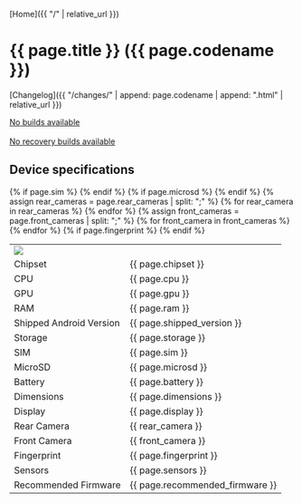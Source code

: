 [Home]({{ "/" | relative_url }})

# {{ page.title }} ({{ page.codename }})

[Changelog]({{ "/changes/" | append: page.codename | append: ".html" | relative_url }})  

<a id="download-url" href="">No builds available</a>
<br>
<a id="download-url-sha256" href="" style="display: none;">sha256</a>
<br>
<a id="download-recovery-url" href="">No recovery builds available</a>
<br>
<a id="download-recovery-url-sha256" href="" style="display: none;">sha256</a>

<script type="text/javascript">
let url = "{{ site.lineage_ota_base_url | append: page.codename | append: ".json" }}";

fetch(url).then(response => response.json()).then((json) => {
    let downloadUrl = document.getElementById("download-url");
    downloadUrl.href = json.response[0].url;
    downloadUrl.innerHTML = "Download " + json.response[0].filename + " (" + (json.response[0].size / 1024 / 1024).toFixed(2) + "MB)";

    let downloadUrlSHA256 = document.getElementById("download-url-sha256");
    downloadUrlSHA256.href = json.response[0].url + ".sha256";
    downloadUrlSHA256.style.display = "inline-block";

{% if page.recovery_size %}
    let recoverySize = {{ page.recovery_size }};
{% endif %}

    let downloadRecovery = document.getElementById("download-recovery-url");
    downloadRecovery.href = json.response[0].url.replace("UNOFFICIAL", "recovery").replace(".zip", ".img");
    downloadRecovery.innerHTML = "Download recovery " + json.response[0].filename.replace("UNOFFICIAL", "recovery").replace(".zip", ".img");

    if (recoverySize > 0)
        downloadRecovery.innerHTML += " (" + (recoverySize / 1024 / 1024).toFixed(2) + "MB)";

    let downloadRecoverySHA256 = document.getElementById("download-recovery-url-sha256");
    downloadRecoverySHA256.href = downloadRecovery.href + ".sha256";
    downloadRecoverySHA256.style.display = "inline-block";
});
</script>

## Device specifications

<table>
    <tbody>
        <tr>
            <td align="left" colspan="2"><img src="{{ "/images/" | append: page.codename | append: ".png" | relative_url}}" style="max-height: 500px"></td>
        </tr>
        <tr>
            <td align="left">Chipset</td>
            <td align="left">{{ page.chipset }}</td>
        </tr>
        <tr>
            <td align="left">CPU</td>
            <td align="left">{{ page.cpu }}</td>
        </tr>
        <tr>
            <td align="left">GPU</td>
            <td align="left">{{ page.gpu }}</td>
        </tr>
        <tr>
            <td align="left">RAM</td>
            <td align="left">{{ page.ram }}</td>
        </tr>
        <tr>
            <td align="left">Shipped Android Version</td>
            <td align="left">{{ page.shipped_version }}</td>
        </tr>
        <tr>
            <td align="left">Storage</td>
            <td align="left">{{ page.storage }}</td>
        </tr>
{% if page.sim %}
        <tr>
            <td align="left">SIM</td>
            <td align="left">{{ page.sim }}</td>
        </tr>
{% endif %}
{% if page.microsd %}
        <tr>
            <td align="left">MicroSD</td>
            <td align="left">{{ page.microsd }}</td>
        </tr>
{% endif %}
        <tr>
            <td align="left">Battery</td>
            <td align="left">{{ page.battery }}</td>
        </tr>
        <tr>
            <td align="left">Dimensions</td>
            <td align="left">{{ page.dimensions }}</td>
        </tr>
        <tr>
            <td align="left">Display</td>
            <td align="left">{{ page.display }}</td>
        </tr>
{% assign rear_cameras = page.rear_cameras | split: ";" %}
{% for rear_camera in rear_cameras %}
        <tr>
            <td align="left">Rear Camera</td>
            <td align="left">{{ rear_camera }}</td>
        </tr>
{% endfor %}
{% assign front_cameras = page.front_cameras | split: ";" %}
{% for front_camera in front_cameras %}
        <tr>
            <td align="left">Front Camera</td>
            <td align="left">{{ front_camera }}</td>
        </tr>
{% endfor %}
{% if page.fingerprint %}
        <tr>
            <td align="left">Fingerprint</td>
            <td align="left">{{ page.fingerprint }}</td>
        </tr>
{% endif %}
        <tr>
            <td align="left">Sensors</td>
            <td align="left">{{ page.sensors }}</td>
        </tr>
	<tr>
	    <td align="left">Recommended Firmware</td>
	    <td align="left">{{ page.recommended_firmware }}</td>
	</tr>
    </tbody>
</table>
